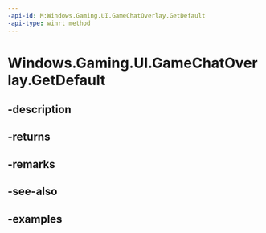 ```yaml
---
-api-id: M:Windows.Gaming.UI.GameChatOverlay.GetDefault
-api-type: winrt method
---
```


<!-- Method syntax.
public GameChatOverlay GameChatOverlay.GetDefault()
-->

# Windows.Gaming.UI.GameChatOverlay.GetDefault

## -description

## -returns

## -remarks

## -see-also

## -examples

